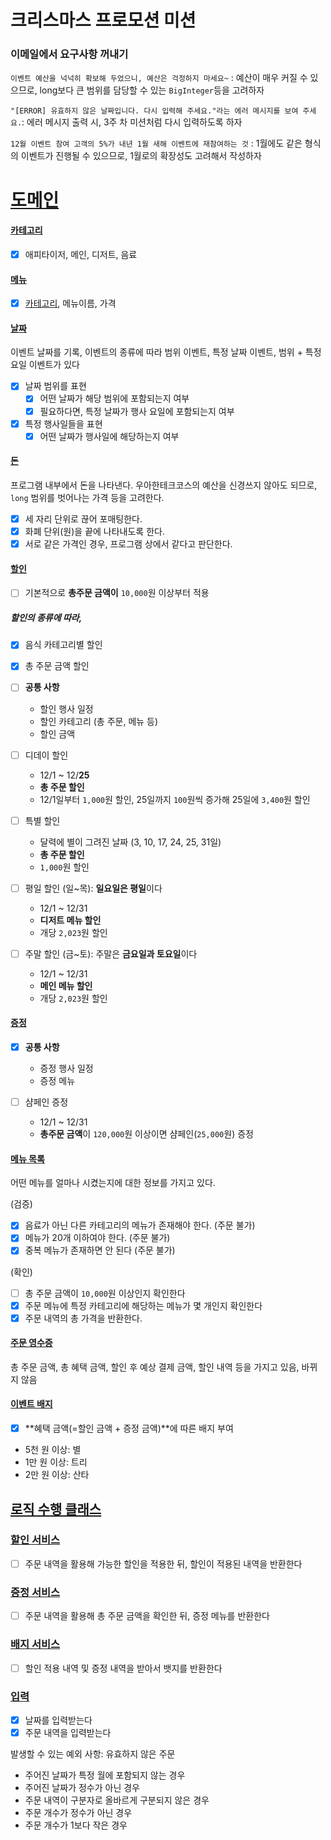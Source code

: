 # 크리스마스 프로모션 미션

### 이메일에서 요구사항 꺼내기

`이벤트 예산을 넉넉히 확보해 두었으니, 예산은 걱정하지 마세요~` : 예산이 매우 커질 수 있으므로, long보다 큰 범위를 담당할 수 있는 `BigInteger`등을 고려하자

`"[ERROR] 유효하지 않은 날짜입니다. 다시 입력해 주세요."라는 에러 메시지를 보여 주세요.`: 에러 메시지 출력 시, 3주 차 미션처럼 다시 입력하도록 하자

`12월 이벤트 참여 고객의 5%가 내년 1월 새해 이벤트에 재참여하는 것` : 1월에도 같은 형식의 이벤트가 진행될 수 있으므로, 1월로의 확장성도 고려해서 작성하자

# [도메인](#도메인)

#### [카테고리](#카테고리)

- [x] 애피타이저, 메인, 디저트, 음료

#### [메뉴](#메뉴)

- [x] [카테고리](#카테고리), 메뉴이름, 가격

#### [날짜](#날짜)

이벤트 날짜를 기록, 이벤트의 종류에 따라 범위 이벤트, 특정 날짜 이벤트, 범위 + 특정 요일 이벤트가 있다

- [x] 날짜 범위를 표현
  - [x] 어떤 날짜가 해당 범위에 포함되는지 여부
  - [x] 필요하다면, 특정 날짜가 행사 요일에 포함되는지 여부
- [x] 특정 행사일들을 표현
  - [x] 어떤 날짜가 행사일에 해당하는지 여부

#### [돈](#돈)

프로그램 내부에서 돈을 나타낸다. 우아한테크코스의 예산을 신경쓰지 않아도 되므로, `long` 범위를 벗어나는 가격 등을 고려한다.
- [x] 세 자리 단위로 끊어 포매팅한다.
- [x] 화폐 단위(원)을 끝에 나타내도록 한다.
- [x] 서로 같은 가격인 경우, 프로그램 상에서 같다고 판단한다.

#### [할인](#할인)

- [ ] 기본적으로 **총주문 금액이** `10,000`원 이상부터 적용

##### 할인의 종류에 따라,

- [x] 음식 카테고리별 할인
- [x] 총 주문 금액 할인


- [ ] **공통 사항**
  - 할인 행사 일정
  - 할인 카테고리 (총 주문, 메뉴 등)
  - 할인 금액


- [ ] 디데이 할인
  - 12/1 ~ 12/**25**
  - **총 주문 할인**
  - 12/1일부터 `1,000`원 할인, 25일까지 `100`원씩 증가해 25일에 `3,400`원 할인


- [ ] 특별 할인
  - 달력에 별이 그려진 날짜 (3, 10, 17, 24, 25, 31일)
  - **총 주문 할인**
  - `1,000`원 할인


- [ ] 평일 할인 (일~목): **일요일은 평일**이다
  - 12/1 ~ 12/31
  - **디저트 메뉴 할인**
  - 개당 `2,023`원 할인


- [ ] 주말 할인 (금~토): 주말은 **금요일과 토요일**이다
  - 12/1 ~ 12/31
  - **메인 메뉴 할인**
  - 개당 `2,023`원 할인

#### [증정](#증정)

- [x] **공통 사항**
  - 증정 행사 일정
  - 증정 메뉴


- [ ] 샴페인 증정
  - 12/1 ~ 12/31
  - **총주문 금액**이 `120,000`원 이상이면 샴페인(`25,000`원) 증정

#### [메뉴 목록](#메뉴-목록)

어떤 메뉴를 얼마나 시켰는지에 대한 정보를 가지고 있다.

(검증)

- [x] 음료가 아닌 다른 카테고리의 메뉴가 존재해야 한다. (주문 불가)
- [x] 메뉴가 20개 이하여야 한다. (주문 불가)
- [x] 중복 메뉴가 존재하면 안 된다 (주문 불가)

(확인)

- [ ] 총 주문 금액이 `10,000`원 이상인지 확인한다
- [x] 주문 메뉴에 특정 카테고리에 해당하는 메뉴가 몇 개인지 확인한다
- [x] 주문 내역의 총 가격을 반환한다.

#### [주문 영수증](#주문-영수증)

총 주문 금액, 총 혜택 금액, 할인 후 예상 결제 금액, 할인 내역 등을 가지고 있음, 바뀌지 않음

#### [이벤트 배지](#이벤트-배지)

- [x] **혜택 금액(=할인 금액 + 증정 금액)**에 따른 배지 부여
- 5천 원 이상: 별
- 1만 원 이상: 트리
- 2만 원 이상: 산타

## [로직 수행 클래스](#로직-수행-클래스)

### [할인 서비스](#할인-서비스)

- [ ] 주문 내역을 활용해 가능한 할인을 적용한 뒤, 할인이 적용된 내역을 반환한다

### [증정 서비스](#증정-서비스)

- [ ] 주문 내역을 활용해 총 주문 금액을 확인한 뒤, 증정 메뉴를 반환한다

### [배지 서비스](#배지-서비스)

- [ ] 할인 적용 내역 및 증정 내역을 받아서 뱃지를 반환한다

### [입력](#입력)
- [x] 날짜를 입력받는다
- [x] 주문 내역을 입력받는다  

발생할 수 있는 예외 사항: 유효하지 않은 주문
- 주어진 날짜가 특정 월에 포함되지 않는 경우
- 주어진 날짜가 정수가 아닌 경우
- 주문 내역이 구분자로 올바르게 구분되지 않은 경우
- 주문 개수가 정수가 아닌 경우
- 주문 개수가 1보다 작은 경우